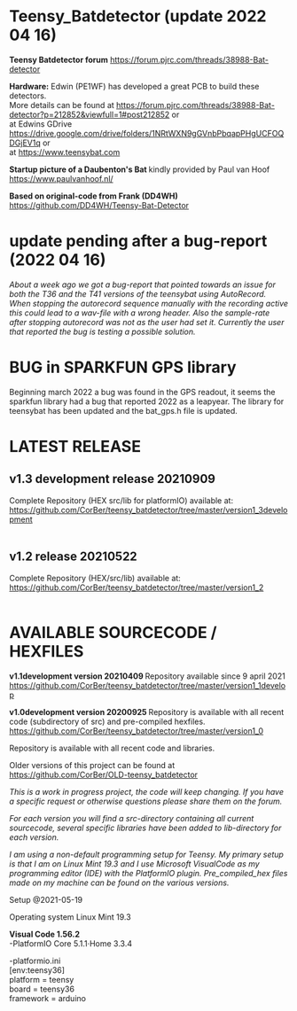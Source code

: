 # Teensy_Batdetector  (update 2022 04 16)

<b>Teensy Batdetector forum</b>
https://forum.pjrc.com/threads/38988-Bat-detector

<b>Hardware:</b>
Edwin (PE1WF) has developed a great PCB to build these detectors. <br>More details can be found at https://forum.pjrc.com/threads/38988-Bat-detector?p=212852&viewfull=1#post212852 or <br>
at Edwins GDrive https://drive.google.com/drive/folders/1NRtWXN9gGVnbPbqapPHgUCFOQDGjEV1q
or<br> at https://www.teensybat.com

<b>Startup picture of a Daubenton's Bat </b>
kindly provided by Paul van Hoof https://www.paulvanhoof.nl/

<b>Based on original-code from Frank (DD4WH)</b>
https://github.com/DD4WH/Teensy-Bat-Detector 
<br>
# update pending after a bug-report (2022 04 16)
<i> About a week ago we got a bug-report that pointed towards an issue for both the T36 and the T41 versions
  of the teensybat using AutoRecord. When stopping the autorecord sequence manually with the recording active this could lead to a wav-file with a wrong header. Also the sample-rate after stopping autorecord was not as the user had set it. Currently the user that reported the bug is testing a possible solution. 
</i>

# BUG in SPARKFUN GPS library
Beginning march 2022 a bug was found in the GPS readout, it seems the sparkfun library had a bug that reported 2022 as a leapyear. The library for teensybat has been updated and the bat_gps.h file is updated.

# LATEST RELEASE 
<b><h2> v1.3 development release 20210909</h2> </b>
Complete Repository (HEX src/lib for platformIO) available at: <br>
https://github.com/CorBer/teensy_batdetector/tree/master/version1_3development
<br>
<br>

<b><h2> v1.2 release 20210522</h2> </b>
Complete Repository (HEX/src/lib) available at: <br>
https://github.com/CorBer/teensy_batdetector/tree/master/version1_2
<br>
<br>
# AVAILABLE SOURCECODE / HEXFILES

<b> v1.1development version 20210409 </b>
Repository available since 9 april 2021 <br>
https://github.com/CorBer/teensy_batdetector/tree/master/version1_1develop

<b> v1.0development version 20200925 </b>
Repository is available with all recent code (subdirectory of src) and pre-compiled hexfiles. 
https://github.com/CorBer/teensy_batdetector/tree/master/version1_0

Repository is available with all recent code and libraries. 

Older versions of this project can be found at https://github.com/CorBer/OLD-teensy_batdetector

<i>This is a work in progress project, the code will keep changing. If you have a specific request or otherwise questions please share them on the forum. 

For each version you will find a src-directory containing all current sourcecode, several specific libraries have been added to lib-directory for each version. 

I am using a non-default programming setup for Teensy. My primary setup is that I am on Linux Mint 19.3 and I use Microsoft VisualCode as my programming editor (IDE) with the PlatformIO plugin. Pre_compiled_hex files made on my machine can be found on the various versions.</i>

Setup @2021-05-19

Operating system Linux Mint 19.3

<b>Visual Code 1.56.2</b><br>
-PlatformIO Core 5.1.1·Home 3.3.4

-platformio.ini<br>
  [env:teensy36]<br>
  platform = teensy<br>
  board = teensy36<br>
  framework = arduino<br>

